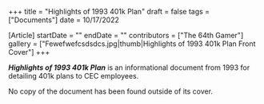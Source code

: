 +++
title = "Highlights of 1993 401k Plan"
draft = false
tags = ["Documents"]
date = 10/17/2022

[Article]
startDate = ""
endDate = ""
contributors = ["The 64th Gamer"]
gallery = ["Fewefwefcsdsdcs.jpg|thumb|Highlights of 1993 401k Plan Front Cover"]
+++

<b><i>Highlights of 1993 401k Plan</b></i> is an informational document from 1993 for detailing 401k plans to CEC employees.

No copy of the document has been found outside of its cover.